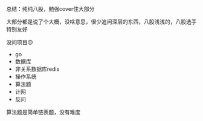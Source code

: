 总结：纯纯八股，勉强cover住大部分

大部分都是说了个大概，没啥意思，很少追问深层的东西，八股浅浅的，八股选手特别友好

没问项目🙃
- go
- 数据库
- 非关系数据库redis
- 操作系统
- 算法题
- 计网
- 反问

算法题是简单链表题，没有难度

